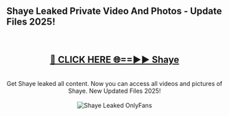 <h2>Shaye Leaked Private Video And Photos - Update Files 2025!</h2>
<br>
<div align="center">
<h2><a href="https://top-ai-tools.click/QrbHav" rel="nofollow">🔴 CLICK HERE 🌐==►► Shaye</a></h2>
<br>
Get Shaye leaked all content. Now you can access all videos and pictures of Shaye. New Updated Files 2025!
<br>
<br>
<a href="https://top-ai-tools.click/QrbHav" rel="nofollow" data-target="animated-image.originalLink"><img src="https://i.ibb.co.com/WyWwxjT/player-gif2.gif" alt="Shaye Leaked  OnlyFans" style="max-width: 100%; display: inline-block;" data-target="animated-image.originalImage"></a>
</div>
<br>